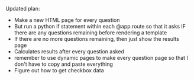 Updated plan:

- Make a new HTML page for every question
- But run a python if statement within each @app.route so that it asks IF there are any questions remaining before rendering a template
- If there are no more questions remaining, then just show the results page
- Calculates results after every question asked
- remember to use dynamic pages to make every question page so that I don't have to copy and paste everything
- Figure out how to get checkbox data 